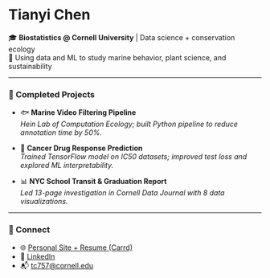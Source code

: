 # Tianyi Chen

🎓 **Biostatistics @ Cornell University** | Data science + conservation ecology  
🧪 Using data and ML to study marine behavior, plant science, and sustainability

---

### 🔬 Completed Projects

- 🐟 **Marine Video Filtering Pipeline**  
  *Hein Lab of Computation Ecology; built Python pipeline to reduce annotation time by 50%.*

- 🌿 **Cancer Drug Response Prediction**  
  *Trained TensorFlow model on IC50 datasets; improved test loss and explored ML interpretability.*

- 📊 **NYC School Transit & Graduation Report**  
  *Led 13-page investigation in Cornell Data Journal with 8 data visualizations.*

---

### 🔗 Connect

- 🌐 [Personal Site + Resume (Carrd)](https://tianyichen.carrd.co)  
- 💼 [LinkedIn](https://www.linkedin.com/in/tchen06/)  
- 📬 tc757@cornell.edu
